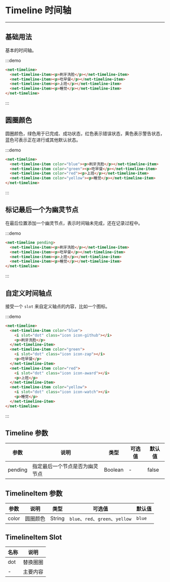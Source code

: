 
# Timeline 时间轴

---

## 基础用法

基本的时间轴。

:::demo
```html
<net-timeline>
  <net-timeline-item><p>刷牙洗脸</p></net-timeline-item>
  <net-timeline-item><p>吃早餐</p></net-timeline-item>
  <net-timeline-item><p>上班</p></net-timeline-item>
  <net-timeline-item><p>睡觉</p></net-timeline-item>
</net-timeline>
```
:::

## 圆圈颜色

圆圈颜色，绿色用于已完成、成功状态，红色表示错误状态，黄色表示警告状态，蓝色可表示正在进行或其他默认状态。

:::demo
```html
<net-timeline>
  <net-timeline-item color="blue"><p>刷牙洗脸</p></net-timeline-item>
  <net-timeline-item color="green"><p>吃早餐</p></net-timeline-item>
  <net-timeline-item color="red"><p>上班</p></net-timeline-item>
  <net-timeline-item color="yellow"><p>睡觉</p></net-timeline-item>
</net-timeline>
```
:::

## 标记最后一个为幽灵节点

在最后位置添加一个幽灵节点，表示时间轴未完成，还在记录过程中。

:::demo
```html
<net-timeline pending>
  <net-timeline-item><p>刷牙洗脸</p></net-timeline-item>
  <net-timeline-item><p>吃早餐</p></net-timeline-item>
  <net-timeline-item><p>上班</p></net-timeline-item>
  <net-timeline-item><p>睡觉</p></net-timeline-item>
</net-timeline>
```
:::

## 自定义时间轴点

接受一个 `slot` 来自定义轴点的内容，比如一个图标。

:::demo
```html
<net-timeline>
  <net-timeline-item color="blue">
    <i slot="dot" class="icon icon-github"></i>
    <p>刷牙洗脸</p>
  </net-timeline-item>
  <net-timeline-item color="green">
    <i slot="dot" class="icon icon-zap"></i>
    <p>吃早餐</p>
  </net-timeline-item>
  <net-timeline-item color="red">
    <i slot="dot" class="icon icon-award"></i>
    <p>上班</p>
  </net-timeline-item>
  <net-timeline-item color="yellow">
    <i slot="dot" class="icon icon-watch"></i>
    <p>睡觉</p>
  </net-timeline-item>
</net-timeline>
```
:::

## Timeline 参数

| 参数    | 说明         | 类型      | 可选值              | 默认值   |
|-------- |------------ |---------- |-----------------  |-------- |
| pending | 指定最后一个节点是否为幽灵节点 | Boolean | - | false |

## TimelineItem 参数

| 参数    | 说明         | 类型      | 可选值              | 默认值   |
|-------- |------------ |---------- |-----------------  |-------- |
| color | 圆圈颜色 | String | `blue`、`red`、`green`、`yellow` | `blue` |

## TimelineItem Slot

| 名称      | 说明 |
|----------|-------- |
| dot | 替换圈圈 |
| - | 主要内容 |
